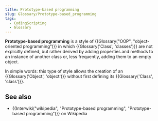 ```yaml
---
title: Prototype-based programming
slug: Glossary/Prototype-based_programming
tags:
  - CodingScripting
  - Glossary
---
```

**Prototype-based programming** is a style of {{Glossary("OOP", "object-oriented programming")}} in which {{Glossary('Class', 'classes')}} are not explicitly defined, but rather derived by adding properties and methods to an instance of another class or, less frequently, adding them to an empty object.

In simple words: this type of style allows the creation of an {{Glossary('Object', 'object')}} without first defining its {{Glossary('Class', 'class')}}.

## See also

- {{Interwiki("wikipedia", "Prototype-based programming", "Prototype-based programming")}} on Wikipedia
